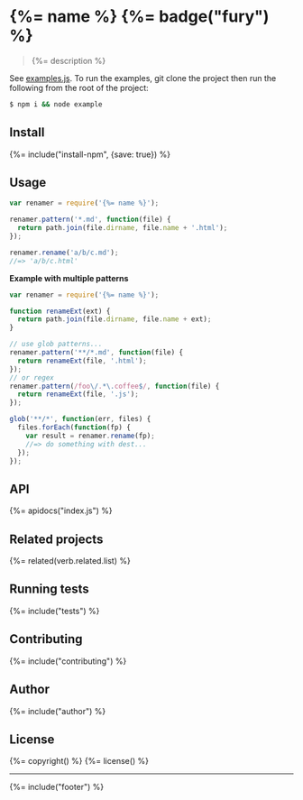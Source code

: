 # {%= name %} {%= badge("fury") %}

> {%= description %}

See [examples.js](examples.js). To run the examples, git clone the project then run the following from the root of the project:

```sh
$ npm i && node example
```

## Install
{%= include("install-npm", {save: true}) %}

## Usage

```js
var renamer = require('{%= name %}');

renamer.pattern('*.md', function(file) {
  return path.join(file.dirname, file.name + '.html');
});

renamer.rename('a/b/c.md');
//=> 'a/b/c.html'
```

**Example with multiple patterns**

```js
var renamer = require('{%= name %}');

function renameExt(ext) {
  return path.join(file.dirname, file.name + ext);
}

// use glob patterns...
renamer.pattern('**/*.md', function(file) {
  return renameExt(file, '.html');
});
// or regex
renamer.pattern(/foo\/.*\.coffee$/, function(file) {
  return renameExt(file, '.js');
});

glob('**/*', function(err, files) {
  files.forEach(function(fp) {
    var result = renamer.rename(fp);
    //=> do something with dest...
  });
});
```

## API
{%= apidocs("index.js") %}

## Related projects
{%= related(verb.related.list) %}  

## Running tests
{%= include("tests") %}

## Contributing
{%= include("contributing") %}

## Author
{%= include("author") %}

## License
{%= copyright() %}
{%= license() %}

***

{%= include("footer") %}
